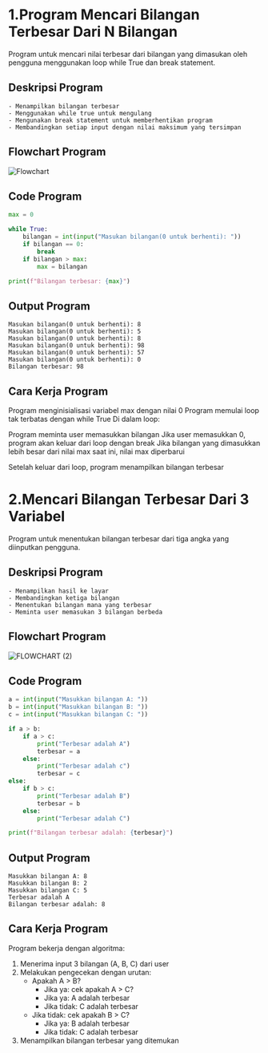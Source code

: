 # 1.Program Mencari Bilangan Terbesar Dari N Bilangan
Program untuk mencari nilai terbesar dari bilangan yang dimasukan oleh pengguna menggunakan loop while True dan break statement.

## Deskripsi Program
    - Menampilkan bilangan terbesar
    - Menggunakan while true untuk mengulang
    - Mengunakan break statement untuk memberhentikan program
    - Membandingkan setiap input dengan nilai maksimum yang tersimpan

## Flowchart Program
![Flowchart](https://github.com/user-attachments/assets/95cc0530-a1e8-42d2-a03b-bfd2b392838e)

## Code Program
```Python
max = 0

while True:
    bilangan = int(input("Masukan bilangan(0 untuk berhenti): "))
    if bilangan == 0:
        break
    if bilangan > max:
        max = bilangan

print(f"Bilangan terbesar: {max}")
```

## Output Program
````
Masukan bilangan(0 untuk berhenti): 8
Masukan bilangan(0 untuk berhenti): 5
Masukan bilangan(0 untuk berhenti): 8
Masukan bilangan(0 untuk berhenti): 98
Masukan bilangan(0 untuk berhenti): 57
Masukan bilangan(0 untuk berhenti): 0
Bilangan terbesar: 98
````

## Cara Kerja Program
Program menginisialisasi variabel max dengan nilai 0
Program memulai loop tak terbatas dengan while True
Di dalam loop:

Program meminta user memasukkan bilangan
Jika user memasukkan 0, program akan keluar dari loop dengan break
Jika bilangan yang dimasukkan lebih besar dari nilai max saat ini, nilai max diperbarui


Setelah keluar dari loop, program menampilkan bilangan terbesar

# 2.Mencari Bilangan Terbesar Dari 3 Variabel
Program untuk menentukan bilangan terbesar dari tiga angka yang diinputkan pengguna.

## Deskripsi Program
    - Menampilkan hasil ke layar
    - Membandingkan ketiga bilangan
    - Menentukan bilangan mana yang terbesar
    - Meminta user memasukan 3 bilangan berbeda

## Flowchart Program
![FLOWCHART (2)](https://github.com/user-attachments/assets/0df46d4f-4a56-49b1-91a8-a19dbc92aeb4)

## Code Program

```python
a = int(input("Masukkan bilangan A: "))
b = int(input("Masukkan bilangan B: "))
c = int(input("Masukkan bilangan C: "))

if a > b:
    if a > c:
        print("Terbesar adalah A")
        terbesar = a
    else:
        print("Terbesar adalah c")
        terbesar = c
else:
    if b > c:
        print("Terbesar adalah B")
        terbesar = b
    else:
        print("Terbesar adalah C")

print(f"Bilangan terbesar adalah: {terbesar}")
```

## Output Program

```
Masukkan bilangan A: 8
Masukkan bilangan B: 2
Masukkan bilangan C: 5
Terbesar adalah A
Bilangan terbesar adalah: 8
```

## Cara Kerja Program
Program bekerja dengan algoritma:
1. Menerima input 3 bilangan (A, B, C) dari user
2. Melakukan pengecekan dengan urutan:
     - Apakah A > B?
       - Jika ya: cek apakah A > C?
       - Jika ya: A adalah terbesar
       - Jika tidak: C adalah terbesar
     - Jika tidak: cek apakah B > C?
       - Jika ya: B adalah terbesar
       - Jika tidak: C adalah terbesar
3. Menampilkan bilangan terbesar yang ditemukan
